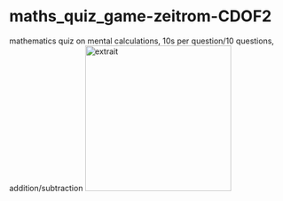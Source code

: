 # maths_quiz_game-zeitrom-CDOF2
mathematics quiz on mental calculations, 10s per question/10 questions, addition/subtraction
<img width="263" alt="extrait" src="https://github.com/Zeitrom/maths_quiz_game-zeitrom-CDOF2/assets/133644357/b7e2b1cf-e2ff-4f5a-a452-3171e6372c6d">

